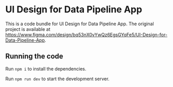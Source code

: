 
  # UI Design for Data Pipeline App

  This is a code bundle for UI Design for Data Pipeline App. The original project is available at https://www.figma.com/design/bq53nX0vYwQz6EgsGYqFe5/UI-Design-for-Data-Pipeline-App.

  ## Running the code

  Run `npm i` to install the dependencies.

  Run `npm run dev` to start the development server.
  